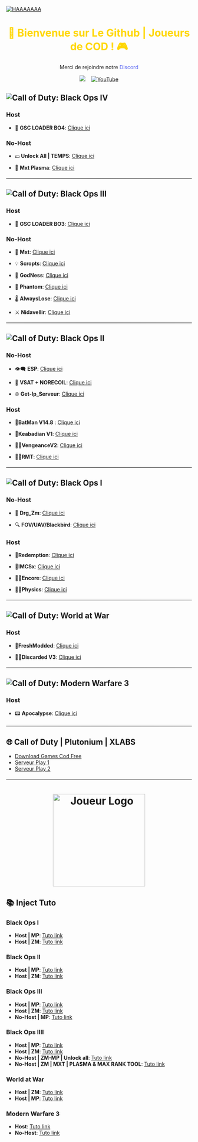 [![HAAAAAAA](https://svg-banners.vercel.app/api?type=textBox&text1=Joueurs%20De%20Cod%20🤖&width=800&height=400)](https://discord.gg/cod-fr)
<h1 align="center">
  <span style="color:#FFD700;">🚀 Bienvenue sur Le Github | Joueurs de COD ! 🎮</span>
</h1>

<p align="center">
  Merci de rejoindre notre <span style="color:#5865F2;">Discord</span>
</p>

<p align="center">
<img src ="https://dcbadge.limes.pink/api/server/https://discord.gg/cod-fr">
  </a>&nbsp;&nbsp;
  <a href="https://www.youtube.com/channel/UCemI3wc64mr-lCyVysZZ0Eg">
    <img src="https://img.shields.io/badge/YouTube-FF0000?style=for-the-badge&logo=youtube&logoColor=white" alt="YouTube">
  </a>
</p>

## ![Call of Duty: Black Ops IV](https://img.shields.io/badge/Black_Ops%204-44D62D?style=for-the-badge&logo=razer&logoColor=252525)
### Host
- 🔋 **GSC LOADER BO4**: [Clique ici](http://joueursdecodfr.mygamesonline.org/leak/Gsc%20.Loader%20BO4.rar)

### No-Host
- 💵 **Unlock All | TEMPS**: [Clique ici](https://mega.nz/file/UasjBQJZ#3MT20fpnCZh3D73zBIh6yIX2yNT6Bh3SydtkG62DZMY)
  
- 💎 **Mxt Plasma**: [Clique ici](https://www.mediafire.com/file/2wbkjexl6csztp7/MXT_BO4_1.0.1.dll/file)

<hr style="border: 0; height: 1px; background-image: linear-gradient(to right, rgba(0, 0, 0, 0), rgba(0, 0, 0, 0.75), rgba(0, 0, 0, 0)); margin: 20px 0;">

## ![Call of Duty: Black Ops Ⅲ](https://img.shields.io/badge/Black_Ops_3-E50914?style=for-the-badge&logo=netflix&logoColor=white)
### Host
- 🪪 **GSC LOADER BO3**: [Clique ici](https://www.mediafire.com/file/cgy6n21tlyy7bfm/GSC+injector.zip/file)
  
### No-Host
- 🧿 **Mxt**: [Clique ici](https://www.mediafire.com/file/zq2w719xpfjpk05/MXT+1.1.2.zip/file)
 
- 💡 **Scropts**: [Clique ici](https://mega.nz/file/oaUmDRLb#lLC9fxgjiFBL09wjCOBr7B13OaoKrwLXXo3GzEr5UuU)
 
- 🦠 **GodNess**: [Clique ici](https://pastebin.com/iUVPmvRx)
 
- 👻 **Phantom**: [Clique ici](https://mega.nz/file/tWVkhRia#JehoVcYGJkFXhKOSiu0pSQTLBUaB3wIHuWPIwbzhP7I)
 
- 🌡️ **AlwaysLose**: [Clique ici](https://discord.gg/cod-fr)
  
- ⚔️ **Nidavellir**: [Clique ici](https://discord.gg/cod-fr)

<hr style="border: 0; height: 1px; background-image: linear-gradient(to right, rgba(0, 0, 0, 0), rgba(0, 0, 0, 0.75), rgba(0, 0, 0, 0)); margin: 20px 0;">

## ![Call of Duty: Black Ops Ⅱ](https://img.shields.io/badge/Black_Ops_2-0000CC?style=for-the-badge&logo=audacity&logoColor=white)
### No-Host
- 👁️‍🗨️ **ESP**: [Clique ici](http://joueursdecodfr.mygamesonline.org/leak/Black-Ops-II_.dll)
  
- 🔫 **VSAT + NORECOIL**: [Clique ici](http://joueursdecodfr.mygamesonline.org/leak/VSAT%20BY%20EFK.dll)
  
- 🌐 **Get-Ip_Serveur**: [Clique ici](http://joueursdecodfr.mygamesonline.org/leak/PLUTONIUM%20SERVER%20GET%20IP%20(BY%20EFK)%20V2_[unknowncheats.me]_.zip)

### Host
-  **🥷BatMan V14.8** : [Clique ici](https://www.mediafire.com/file/1prbd797z7p7d2k/BatMan+V14.8.rar)
  
-  **🥷Keabadian V1**: [Clique ici](https://www.mediafire.com/file/tuk22bp83ozkevw/Keabadian_v2.0.zip/file)
  
-  **🧟‍♂️VengeanceV2**: [Clique ici](https://drive.proton.me/urls/YKPKX26Z0G#rPnuRnlAe6wj)
  
-  **🧟‍♂️RMT**: [Clique ici](https://www.mediafire.com/file/ow37neconkyelr1/rmt_zombies_menu_v2.6_mod_menu-compiled.gsc/file)

<hr style="border: 0; height: 1px; background-image: linear-gradient(to right, rgba(0, 0, 0, 0), rgba(0, 0, 0, 0.75), rgba(0, 0, 0, 0)); margin: 20px 0;">

## ![Call of Duty: Black Ops Ⅰ](https://img.shields.io/badge/Black_Ops_1-111927?style=for-the-badge&logo=Hack%20The%20Box&logoColor=9FEF00)
### No-Host
- 🐉 **Drg_Zm**: [Clique ici](http://joueursdecodfr.mygamesonline.org/leak/bo1p.dll)
  
- 🔍 **FOV/UAV/Blackbird**: [Clique ici](http://joueursdecodfr.mygamesonline.org/leak/bo1%20tool_[unknowncheats.me]_.zip)

### Host
-  **🥷Redemption**: [Clique ici](https://github.com/roachnacs/redemption-bo1-gsc/releases/tag/v2.1)
  
-  **🥷IMCSx**: [Clique ici](http://joueursdecodfr.mygamesonline.org/leak/mp_iMCSxs_Mod_Menu.rar)
  
-  **🧟‍♂️Encore**: [Clique ici](https://www.mediafire.com/file/z2l7dtufsyg2ejv/EncoreV8+Zombies.rar/file)
  
-  **🧟‍♂️Physics**: [Clique ici](https://mega.nz/file/vdsAnQgA#LcQE-KsRFHbCYZQWwXzthG8N3cZNijYyYZRdLDQKLPo)

<hr style="border: 0; height: 1px; background-image: linear-gradient(to right, rgba(0, 0, 0, 0), rgba(0, 0, 0, 0.75), rgba(0, 0, 0, 0)); margin: 20px 0;">

## ![Call of Duty: World at War](https://img.shields.io/badge/World_at%20_War-FCC624?style=for-the-badge&logo=linux&logoColor=black)
### Host
-  **🥷FreshModded**: [Clique ici](https://www.mediafire.com/file/qpokcmor7ozmf0i/Fresh+Modders+-+T4+Mod+Menu.7z/file)
  
-  **🧟‍♂️Discarded V3**: [Clique ici](https://www.mediafire.com/file/9nd4586xx0fhehv/Discarded+V3+-+T4+Mod+Menu.7z/file)

<hr style="border: 0; height: 1px; background-image: linear-gradient(to right, rgba(0, 0, 0, 0), rgba(0, 0, 0, 0.75), rgba(0, 0, 0, 0)); margin: 20px 0;">

## ![Call of Duty: Modern Warfare 3](https://img.shields.io/badge/M_W_3-60a5fa?style=for-the-badge&logo=biome&logoColor=white)
### Host
- 📟 **Apocalypse**: [Clique ici](https://www.mediafire.com/file/fecf58y7561pzpr/Apocalypse+MW3+Menu.rar/file)

<hr style="border: 0; height: 1px; background-image: linear-gradient(to right, rgba(0, 0, 0, 0), rgba(0, 0, 0, 0.75), rgba(0, 0, 0, 0)); margin: 20px 0;">

## 🌐 Call of Duty | Plutonium | XLABS
- [Download Games Cod Free](http://cod-fr.mygamesonline.org/jeux/index.html)
- [Serveur Play 1](https://getserve.rs/)
- [Serveur Play 2](http://api.raidmax.org:5000/servers)
 
<hr style="border: 0; height: 1px; background-image: linear-gradient(to right, rgba(0, 0, 0, 0), rgba(0, 0, 0, 0.75), rgba(0, 0, 0, 0)); margin: 20px 0;">

<h1 align="center">
  <img src="https://media.discordapp.net/attachments/1184104514974928968/1246897145400000653/3dgifmaker34116.gif?ex=665e0ef5&is=665cbd75&hm=88908bd28bf269ad33a161d6954e1e0bc2ca48a3ea95e49c5e12873f08420da5&=&width=375&height=375" alt="Joueur Logo" width="250" height="250"><br>
</h1>


## 📚 Inject Tuto
### Black Ops I
- **Host | MP**: [Tuto link](https://www.youtube.com/watch?v=4lusHG_ZSKo&t=2s)
- **Host | ZM**: [Tuto link](https://www.youtube.com/watch?v=HVbjRatiF1Y&t=1s)

### Black Ops II
- **Host | MP**: [Tuto link](https://www.youtube.com/watch?v=m9l4jLehu-Y)
- **Host | ZM**: [Tuto link](https://youtu.be/l6f-O4Z4JKg?si=0NTuaIXebNPjFFCU)

### Black Ops III
- **Host | MP**: [Tuto link](https://youtu.be/B3_8KMSgzdo?si=aZ8SIonFB7lR2Osn)
- **Host | ZM**: [Tuto link](https://www.youtube.com/watch?v=q-zIaf80XRg)
- **No-Host | MP**: [Tuto link](https://www.youtube.com/watch?v=ijmKxoNPjyU)

### Black Ops IIII
- **Host | MP**: [Tuto link](https://www.youtube.com/watch?v=rHzwIVTcK6k)
- **Host | ZM**: [Tuto link](https://www.youtube.com/watch?v=C8L3HCaan1c)
- **No-Host | ZM-MP | Unlock all**: [Tuto link](https://youtu.be/ih_qaCF1lF0?si=6oJb7Nx_eP4hvLh2)
- **No-Host | ZM | MXT | PLASMA & MAX RANK TOOL**: [Tuto link](https://youtu.be/D0ybW_gimK0?si=bBe1h8ye-IJUetkq)

### World at War
- **Host | ZM**: [Tuto link](https://www.youtube.com/watch?v=7yL5LN2uR6c)
- **Host | MP**: [Tuto link]()

### Modern Warfare 3
- **Host**: [Tuto link](https://www.youtube.com/watch?v=CBGFgtzuFIA)
- **No-Host**: [Tuto link](https://www.youtube.com/watch?v=80IjsTfnvYI)

